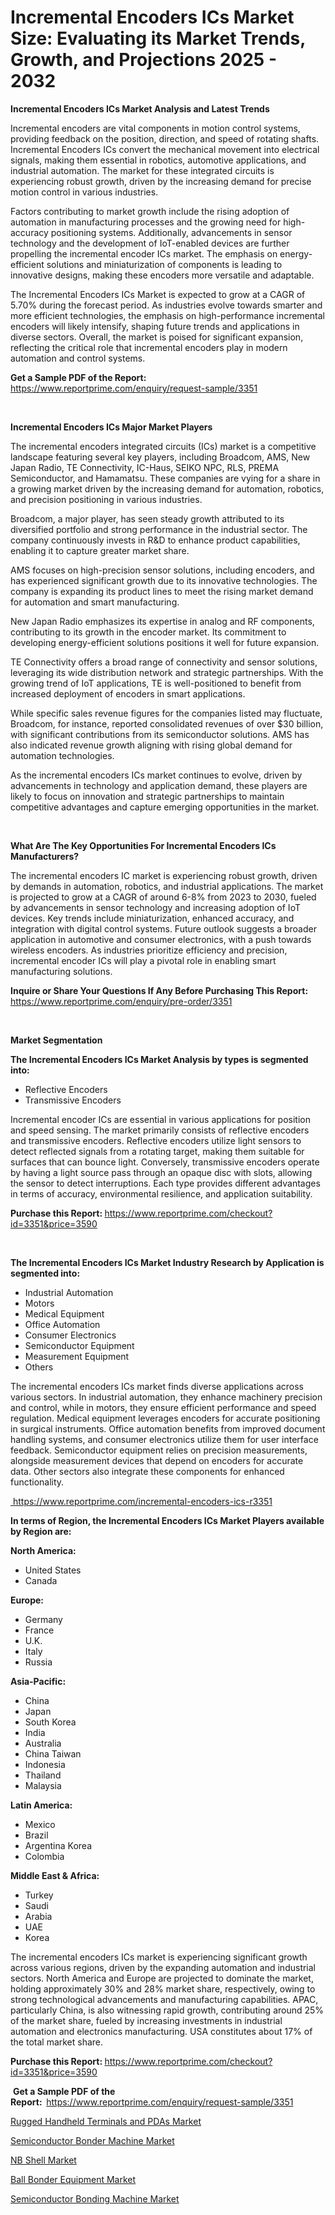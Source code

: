 <p><h1>Incremental Encoders ICs Market Size: Evaluating its Market Trends, Growth, and Projections 2025 - 2032</h1></p><p><strong>Incremental Encoders ICs Market Analysis and Latest Trends</strong></p>
<p><p>Incremental encoders are vital components in motion control systems, providing feedback on the position, direction, and speed of rotating shafts. Incremental Encoders ICs convert the mechanical movement into electrical signals, making them essential in robotics, automotive applications, and industrial automation. The market for these integrated circuits is experiencing robust growth, driven by the increasing demand for precise motion control in various industries.</p><p>Factors contributing to market growth include the rising adoption of automation in manufacturing processes and the growing need for high-accuracy positioning systems. Additionally, advancements in sensor technology and the development of IoT-enabled devices are further propelling the incremental encoder ICs market. The emphasis on energy-efficient solutions and miniaturization of components is leading to innovative designs, making these encoders more versatile and adaptable.</p><p>The Incremental Encoders ICs Market is expected to grow at a CAGR of 5.70% during the forecast period. As industries evolve towards smarter and more efficient technologies, the emphasis on high-performance incremental encoders will likely intensify, shaping future trends and applications in diverse sectors. Overall, the market is poised for significant expansion, reflecting the critical role that incremental encoders play in modern automation and control systems.</p></p>
<p><strong>Get a Sample PDF of the Report:&nbsp;</strong> <a href="https://www.reportprime.com/enquiry/request-sample/3351?utm_campaign=1167&utm_medium=2&utm_source=Github&utm_content=ia&utm_term=18032025&utm_id=incremental-encoders-ics">https://www.reportprime.com/enquiry/request-sample/3351</a></p>
<p>&nbsp;</p>
<p><strong>Incremental Encoders ICs Major Market Players</strong></p>
<p><p>The incremental encoders integrated circuits (ICs) market is a competitive landscape featuring several key players, including Broadcom, AMS, New Japan Radio, TE Connectivity, IC-Haus, SEIKO NPC, RLS, PREMA Semiconductor, and Hamamatsu. These companies are vying for a share in a growing market driven by the increasing demand for automation, robotics, and precision positioning in various industries.</p><p>Broadcom, a major player, has seen steady growth attributed to its diversified portfolio and strong performance in the industrial sector. The company continuously invests in R&D to enhance product capabilities, enabling it to capture greater market share.</p><p>AMS focuses on high-precision sensor solutions, including encoders, and has experienced significant growth due to its innovative technologies. The company is expanding its product lines to meet the rising market demand for automation and smart manufacturing.</p><p>New Japan Radio emphasizes its expertise in analog and RF components, contributing to its growth in the encoder market. Its commitment to developing energy-efficient solutions positions it well for future expansion.</p><p>TE Connectivity offers a broad range of connectivity and sensor solutions, leveraging its wide distribution network and strategic partnerships. With the growing trend of IoT applications, TE is well-positioned to benefit from increased deployment of encoders in smart applications.</p><p>While specific sales revenue figures for the companies listed may fluctuate, Broadcom, for instance, reported consolidated revenues of over $30 billion, with significant contributions from its semiconductor solutions. AMS has also indicated revenue growth aligning with rising global demand for automation technologies.</p><p>As the incremental encoders ICs market continues to evolve, driven by advancements in technology and application demand, these players are likely to focus on innovation and strategic partnerships to maintain competitive advantages and capture emerging opportunities in the market.</p></p>
<p>&nbsp;</p>
<p><strong>What Are The Key Opportunities For Incremental Encoders ICs Manufacturers?</strong></p>
<p><p>The incremental encoders IC market is experiencing robust growth, driven by demands in automation, robotics, and industrial applications. The market is projected to grow at a CAGR of around 6-8% from 2023 to 2030, fueled by advancements in sensor technology and increasing adoption of IoT devices. Key trends include miniaturization, enhanced accuracy, and integration with digital control systems. Future outlook suggests a broader application in automotive and consumer electronics, with a push towards wireless encoders. As industries prioritize efficiency and precision, incremental encoder ICs will play a pivotal role in enabling smart manufacturing solutions.</p></p>
<p><strong>Inquire or Share Your Questions If Any Before Purchasing This Report:</strong> <a href="https://www.reportprime.com/enquiry/pre-order/3351?utm_campaign=1167&utm_medium=2&utm_source=Github&utm_content=ia&utm_term=18032025&utm_id=incremental-encoders-ics">https://www.reportprime.com/enquiry/pre-order/3351</a></p>
<p>&nbsp;</p>
<p><strong>Market Segmentation</strong></p>
<p><strong>The Incremental Encoders ICs Market Analysis by types is segmented into:</strong></p>
<p><ul><li>Reflective Encoders</li><li>Transmissive Encoders</li></ul></p>
<p><p>Incremental encoder ICs are essential in various applications for position and speed sensing. The market primarily consists of reflective encoders and transmissive encoders. Reflective encoders utilize light sensors to detect reflected signals from a rotating target, making them suitable for surfaces that can bounce light. Conversely, transmissive encoders operate by having a light source pass through an opaque disc with slots, allowing the sensor to detect interruptions. Each type provides different advantages in terms of accuracy, environmental resilience, and application suitability.</p></p>
<p><strong>Purchase this Report:&nbsp;</strong><a href="https://www.reportprime.com/checkout?id=3351&price=3590&utm_campaign=1167&utm_medium=2&utm_source=Github&utm_content=ia&utm_term=18032025&utm_id=incremental-encoders-ics">https://www.reportprime.com/checkout?id=3351&price=3590</a></p>
<p>&nbsp;</p>
<p><strong>The Incremental Encoders ICs Market Industry Research by Application is segmented into:</strong></p>
<p><ul><li>Industrial Automation</li><li>Motors</li><li>Medical Equipment</li><li>Office Automation</li><li>Consumer Electronics</li><li>Semiconductor Equipment</li><li>Measurement Equipment</li><li>Others</li></ul></p>
<p><p>The incremental encoders ICs market finds diverse applications across various sectors. In industrial automation, they enhance machinery precision and control, while in motors, they ensure efficient performance and speed regulation. Medical equipment leverages encoders for accurate positioning in surgical instruments. Office automation benefits from improved document handling systems, and consumer electronics utilize them for user interface feedback. Semiconductor equipment relies on precision measurements, alongside measurement devices that depend on encoders for accurate data. Other sectors also integrate these components for enhanced functionality.</p></p>
<p><a href="https://www.reportprime.com/incremental-encoders-ics-r3351?utm_campaign=1167&utm_medium=2&utm_source=Github&utm_content=ia&utm_term=18032025&utm_id=incremental-encoders-ics">&nbsp;https://www.reportprime.com/incremental-encoders-ics-r3351</a></p>
<p><strong>In terms of Region, the Incremental Encoders ICs Market Players available by Region are:</strong></p>
<p>
    <p> <strong> North America: </strong>
        <ul>
            <li>United States</li>
            <li>Canada</li>
        </ul>
        </p> 
    <p> <strong> Europe: </strong>
        <ul>
            <li>Germany</li>
            <li>France</li>
            <li>U.K.</li>
            <li>Italy</li>
            <li>Russia</li>
        </ul>
        </p> 
    <p> <strong> Asia-Pacific: </strong>
        <ul>
            <li>China</li>
            <li>Japan</li>
            <li>South Korea</li>
            <li>India</li>
            <li>Australia</li>
            <li>China Taiwan</li>
            <li>Indonesia</li>
            <li>Thailand</li>
            <li>Malaysia</li>
        </ul>
        </p> 
    <p> <strong> Latin America: </strong>
        <ul>
            <li>Mexico</li>
            <li>Brazil</li>
            <li>Argentina Korea</li>
            <li>Colombia</li>
        </ul>
        </p> 
    <p> <strong> Middle East & Africa: </strong>
        <ul>
            <li>Turkey</li>
            <li>Saudi</li>
            <li>Arabia</li>
            <li>UAE</li>
            <li>Korea</li>
        </ul>
    </p>
    </p>
<p><p>The incremental encoders ICs market is experiencing significant growth across various regions, driven by the expanding automation and industrial sectors. North America and Europe are projected to dominate the market, holding approximately 30% and 28% market share, respectively, owing to strong technological advancements and manufacturing capabilities. APAC, particularly China, is also witnessing rapid growth, contributing around 25% of the market share, fueled by increasing investments in industrial automation and electronics manufacturing. USA constitutes about 17% of the total market share.</p></p>
<p><strong>Purchase this Report: </strong><a href="https://www.reportprime.com/checkout?id=3351&price=3590&utm_campaign=1167&utm_medium=2&utm_source=Github&utm_content=ia&utm_term=18032025&utm_id=incremental-encoders-ics">https://www.reportprime.com/checkout?id=3351&price=3590</a></p>
<p>&nbsp;<strong>Get a Sample PDF of the Report:&nbsp;&nbsp;</strong><a href="https://www.reportprime.com/enquiry/request-sample/3351?utm_campaign=1167&utm_medium=2&utm_source=Github&utm_content=ia&utm_term=18032025&utm_id=incremental-encoders-ics">https://www.reportprime.com/enquiry/request-sample/3351</a></p>
<p><strong></strong></p>
<p><p><a href="https://github.com/dekamrapinq1/Market-Research-Report-List-1/blob/main/rugged-handheld-terminals-and-pdas-market.md?utm_campaign=1167&utm_medium=2&utm_source=Github&utm_content=ia&utm_term=18032025&utm_id=incremental-encoders-ics">Rugged Handheld Terminals and PDAs Market</a></p><p><a href="https://github.com/spineamosa0e/Market-Research-Report-List-1/blob/main/semiconductor-bonder-machine-market.md?utm_campaign=1167&utm_medium=2&utm_source=Github&utm_content=ia&utm_term=18032025&utm_id=incremental-encoders-ics">Semiconductor Bonder Machine Market</a></p><p><a href="https://github.com/damjiederyd/Market-Research-Report-List-1/blob/main/nb-shell-market.md?utm_campaign=1167&utm_medium=2&utm_source=Github&utm_content=ia&utm_term=18032025&utm_id=incremental-encoders-ics">NB Shell Market</a></p><p><a href="https://github.com/waldarolka1j/Market-Research-Report-List-1/blob/main/ball-bonder-equipment-market.md?utm_campaign=1167&utm_medium=2&utm_source=Github&utm_content=ia&utm_term=18032025&utm_id=incremental-encoders-ics">Ball Bonder Equipment Market</a></p><p><a href="https://github.com/maaniwilka9y/Market-Research-Report-List-1/blob/main/semiconductor-bonding-machine-market.md?utm_campaign=1167&utm_medium=2&utm_source=Github&utm_content=ia&utm_term=18032025&utm_id=incremental-encoders-ics">Semiconductor Bonding Machine Market</a></p></p>